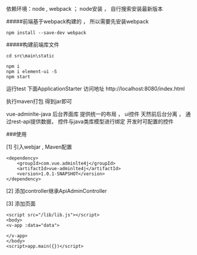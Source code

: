 依赖环境：node , webpack ； node安装 ， 自行搜索安装最新版本

#####前端基于webpack构建的 ， 所以需要先安装webpack
```
npm install --save-dev webpack
```
#####构建前端库文件
``` 
cd src\main\static

npm i 
npm i element-ui -S
npm start
```

运行test 下面ApplicationStarter
访问地址 http://localhost:8080/index.html

执行maven打包 得到jar即可


vue-adminlte-java 后台界面库 
提供统一的布局 ， ui控件
天然前后台分离 ， 通过rest-api提供数据， 控件与java类库模型进行绑定
开发时可配置的控件



###使用

[1] 引入webjar , Maven配置
```
<dependency>
    <groupId>com.vue.adminlte4j</groupId>
    <artifactId>vue-adminlte4j</artifactId>
    <version>1.0.1-SNAPSHOT</version>
</dependency>
```
[2] 添加controller继承ApiAdminController

[3] 添加页面
```
<script src="/lib/lib.js"></script>
<body>
<v-app :data="data">
    
</v-app>
</body>
<script>app.main({})</script>
```
